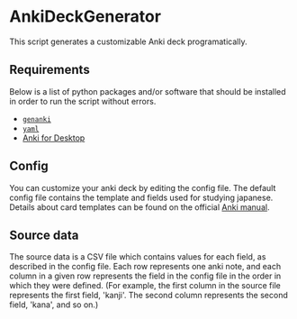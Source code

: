 # AnkiDeckGenerator

This script generates a customizable Anki deck programatically.

## Requirements
Below is a list of python packages and/or software that should be installed in order to run the script without errors.

- [`genanki`](https://github.com/kerrickstaley/genanki)
- [`yaml`](https://pypi.org/project/PyYAML/)
- [Anki for Desktop](https://apps.ankiweb.net/)

## Config
You can customize your anki deck by editing the config file. The default config file contains the template and fields used for studying japanese. Details about card templates can be found on the official [Anki manual](https://docs.ankiweb.net/templates/intro.html).

## Source data
The source data is a CSV file which contains values for each field, as described in the config file. Each row represents one anki note, and each column in a given row represents the field in the config file in the order in which they were defined. (For example, the first column in the source file represents the first field, 'kanji'. The second column represents the second field, 'kana', and so on.)

